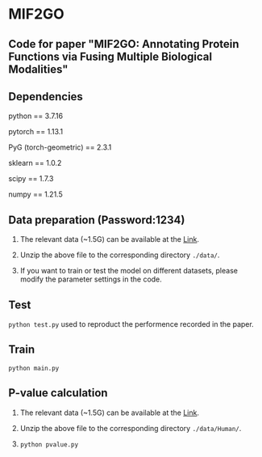 # MIF2GO
Code for paper "MIF2GO: Annotating Protein Functions via Fusing Multiple Biological Modalities"
---

Dependencies
---

python == 3.7.16

pytorch == 1.13.1

PyG (torch-geometric) == 2.3.1

sklearn == 1.0.2

scipy == 1.7.3

numpy == 1.21.5

Data preparation (Password:1234)
---
1. The relevant data (~1.5G) can be available at the [Link](https://pan.baidu.com/s/11xFJtqn0ddIl4GUdrm3HvQ?pwd=1234).

2. Unzip the above file to the corresponding directory `./data/`.

3. If you want to train or test the model on different datasets, please modify the parameter settings in the code.

Test
---

`python test.py` used to reproduct the performence recorded in the paper.

Train
---
`python main.py`

P-value calculation
---
1. The relevant data (~1.5G) can be available at the [Link](https://pan.baidu.com/s/1qzDFYrz0ms_8_rDnQLTu_g?pwd=1234).

2. Unzip the above file to the corresponding directory `./data/Human/`.

3. `python pvalue.py`
